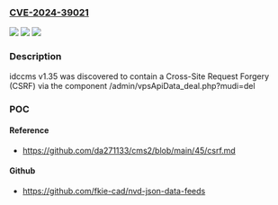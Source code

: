 ### [CVE-2024-39021](https://cve.mitre.org/cgi-bin/cvename.cgi?name=CVE-2024-39021)
![](https://img.shields.io/static/v1?label=Product&message=n%2Fa&color=blue)
![](https://img.shields.io/static/v1?label=Version&message=n%2Fa&color=blue)
![](https://img.shields.io/static/v1?label=Vulnerability&message=n%2Fa&color=brighgreen)

### Description

idccms v1.35 was discovered to contain a Cross-Site Request Forgery (CSRF) via the component /admin/vpsApiData_deal.php?mudi=del

### POC

#### Reference
- https://github.com/da271133/cms2/blob/main/45/csrf.md

#### Github
- https://github.com/fkie-cad/nvd-json-data-feeds

